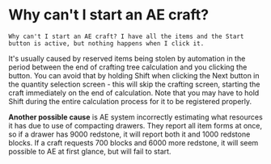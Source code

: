 # Why can't I start an AE craft?

`Why can't I start an AE craft? I have all the items and the Start button is active, but nothing happens when I click it.`

It's usually caused by reserved items being stolen by automation in the period between the end of crafting tree calculation and you clicking the button. You can avoid that by holding Shift when clicking the Next button in the quantity selection screen - this will skip the crafting screen, starting the craft immediately on the end of calculation. Note that you may have to hold Shift during the entire calculation process for it to be registered properly.

**Another possible cause** is AE system incorrectly estimating what resources it has due to use of compacting drawers. They report all item forms at once, so if a drawer has 9000 redstone, it will report both it and 1000 redstone blocks. If a craft requests 700 blocks and 6000 more redstone, it will seem possible to AE at first glance, but will fail to start.
